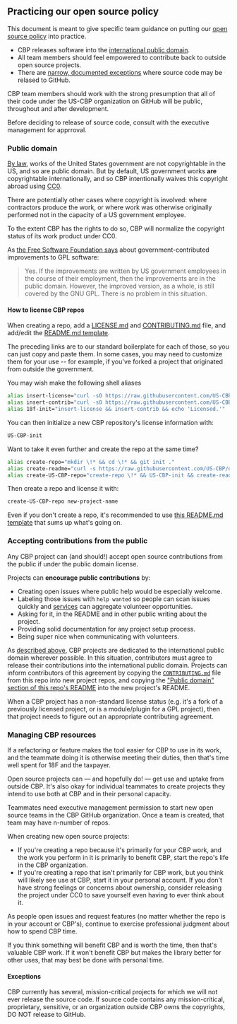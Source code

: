 ## Practicing our open source policy

This document is meant to give specific team guidance on putting our [open source policy](policy.md) into practice.

* CBP releases software into the [international public domain](#public-domain).
* All team members should feel empowered to contribute back to outside open source projects.
* There are [narrow, documented exceptions](#exceptions) where source code may be relased to GitHub.

CBP team members should work with the strong presumption that all of their code under the US-CBP organization on GitHub will be public, throughout and after development.

Before deciding to release of source code, consult with the executive management for apprroval.

### Public domain

[By law](http://www.law.cornell.edu/uscode/text/17/105), works of the United States government are not copyrightable in the US, and so are public domain. But by default, US government works **are** copyrightable internationally, and so CBP intentionally waives this copyright abroad using [CC0](https://creativecommons.org/publicdomain/zero/1.0/).

There are potentially other cases where copyright is involved: where contractors produce the work, or where work was otherwise originally performed not in the capacity of a US government employee.

To the extent CBP has the rights to do so, CBP will normalize the copyright status of its work product under CC0.

As [the Free Software Foundation says](https://www.gnu.org/licenses/gpl-faq.html#GPLUSGovAdd) about government-contributed improvements to GPL software:

> Yes. If the improvements are written by US government employees in the course of their employment, then the improvements are in the public domain. However, the improved version, as a whole, is still covered by the GNU GPL. There is no problem in this situation.

#### How to license CBP repos

When creating a repo, add a [LICENSE.md](LICENSE.md) and [CONTRIBUTING.md](CONTRIBUTING.md) file, and add/edit the [README.md template](README_TEMPLATE.md).

The preceding links are to our standard boilerplate for each of those, so you can just copy and paste them. In some cases, you may need to customize them for your use -- for example, if you've forked a project that originated from outside the government.

You may wish make the following shell aliases

```bash
alias insert-license="curl -sO https://raw.githubusercontent.com/US-CBP/open-source-policy/master/LICENSE.md"
alias insert-contrib="curl -sO https://raw.githubusercontent.com/US-CBP/open-source-policy/master/CONTRIBUTING.md"
alias 18f-init="insert-license && insert-contrib && echo 'Licensed.'"
```

You can then initialize a new CBP repository's license information with:

```bash
US-CBP-init
```

Want to take it even further and create the repo at the same time?

```bash
alias create-repo="mkdir \!* && cd \!* && git init ."
alias create-readme="curl -s https://raw.githubusercontent.com/US-CBP/open-source-policy/master/README_TEMPLATE.md -o README.md"
alias create-US-CBP-repo="create-repo \!* && US-CBP-init && create-readme && sed 's/[Repo Name]/$(/usr/bin/basename $(pwd))/' README.md && git add . && git commit -m 'initial commit'"
```

Then create a repo and license it with:

```bash
create-US-CBP-repo new-project-name
```

Even if you don't create a repo, it's recommended to use [this README.md template](README_TEMPLATE.md) that sums up what's going on.

### Accepting contributions from the public

Any CBP project can (and should!) accept open source contributions from the public if under the public domain license.

Projects can **encourage public contributions** by:

* Creating open issues where public help would be especially welcome.
* Labeling those issues with `help wanted` so people can scan issues quickly and [services](http://www.codeforamerica.org/geeks/civicissues) can aggregate volunteer opportunities.
* Asking for it, in the README and in other public writing about the project.
* Providing solid documentation for any project setup process.
* Being super nice when communicating with volunteers.

As [described above](#public-domain), CBP projects are dedicated to the international public domain wherever possible. In this situation, contributors must agree to release their contributions into the international public domain. Projects can inform contributors of this agreement by copying the [`CONTRIBUTING.md`](CONTRIBUTING.md) file from this repo into new project repos, and copying the ["Public domain" section of this repo's README](README.md#public-domain) into the new project's README.

When a CBP project has a non-standard license status (e.g. it's a fork of a previously licensed project, or is a module/plugin for a GPL project), then that project needs to figure out an appropriate contributing agreement.

### Managing CBP resources

If a refactoring or feature makes the tool easier for CBP to use in its work, and the teammate doing it is otherwise meeting their duties, then that's time well spent for 18F and the taxpayer.

Open source projects can &mdash; and hopefully do! &mdash; get use and uptake from outside CBP. It's also okay for individual teammates to create projects they intend to use both at CBP and in their personal capacity.

Teammates need executive management permission to start new open source teams in the CBP GitHub organization. Once a team is created, that team may have n-number of repos.

When creating new open source projects:

* If you're creating a repo because it's primarily for your CBP work, and the work you perform in it is primarily to benefit CBP, start the repo's life in the CBP organization. 
* If you're creating a repo that isn't primarily for CBP work, but you think will likely see use at CBP, start it in your personal account. If you don't have strong feelings or concerns about ownership, consider releasing the project under CC0 to save yourself even having to ever think about it.

As people open issues and request features (no matter whether the repo is in your account or CBP's), continue to exercise professional judgment about how to spend CBP time.

If you think something will benefit CBP and is worth the time, then that's valuable CBP work. If it won't benefit CBP but makes the library better for other uses, that may best be done with personal time.

#### Exceptions

CBP currently has several, mission-critical projects for which we will not ever release the source code. If source code contains any mission-critical, proprietary, sensitive, or an organization outside CBP owns the copyrights, DO NOT release to GitHub.
